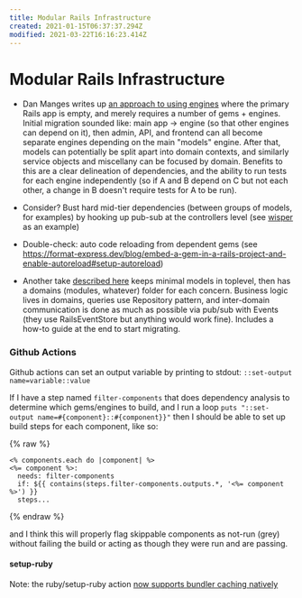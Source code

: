 ```yaml
---
title: Modular Rails Infrastructure
created: 2021-01-15T06:37:37.294Z
modified: 2021-03-22T16:16:23.414Z
---
```


# Modular Rails Infrastructure

- Dan Manges writes up [an approach to using engines](https://medium.com/@dan_manges/the-modular-monolith-rails-architecture-fb1023826fc4) where the primary Rails app is empty, and merely requires a number of gems + engines. Initial migration sounded like: main app -> engine (so that other engines can depend on it), then admin, API, and frontend can all become separate engines depending on the main "models" engine. After that, models can potentially be split apart into domain contexts, and similarly service objects and miscellany can be focused by domain.
  Benefits to this are a clear delineation of dependencies, and the ability to run tests for each engine independently (so if A and B depend on C but not each other, a change in B doesn't require tests for A to be run).

- Consider? Bust hard mid-tier dependencies (between groups of models, for examples) by hooking up pub-sub at the controllers level (see [wisper](https://github.com/krisleech/wisper) as an example)

- Double-check: auto code reloading from dependent gems (see https://format-express.dev/blog/embed-a-gem-in-a-rails-project-and-enable-autoreload#setup-autoreload)

- Another take [described here](https://ptrchm.com/posts/ruby-on-rails-event-driven-modular-monolith/) keeps minimal models in toplevel, then has a domains (modules, whatever) folder for each concern. Business logic lives in domains, queries use Repository pattern, and inter-domain communication is done as much as possible via pub/sub with Events (they use RailsEventStore but anything would work fine). Includes a how-to guide at the end to start migrating.

### Github Actions

Github actions can set an output variable by printing to stdout: `::set-output name=variable::value`

If I have a step named `filter-components` that does dependency analysis to determine which gems/engines to build, and I run a loop `puts "::set-output name=#{component}::#{component}}"` then I should be able to set up build steps for each component, like so:

{% raw %}
```
<% components.each do |component| %>
<%= component %>:
  needs: filter-components
  if: ${{ contains(steps.filter-components.outputs.*, '<%= component %>') }}
  steps...
```
{% endraw %}

and I think this will properly flag skippable components as not-run (grey) without failing the build or acting as though they were run and are passing.

#### setup-ruby

Note: the ruby/setup-ruby action [now supports bundler caching natively](https://github.com/ruby/setup-ruby#caching-bundle-install-automatically)

